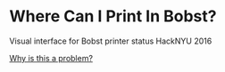 # Where Can I Print In Bobst?

Visual interface for Bobst printer status
HackNYU 2016

[Why is this a problem?](https://youtu.be/wABKM73YSrE)
